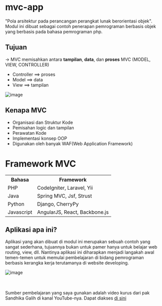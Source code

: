 # mvc-app
"Pola arsitektur pada perancangan perangkat lunak berorientasi objek".
Modul ini dibuat sebagai contoh penerapan pemrograman berbasis objek yang berbasis pada bahasa pemrograman php.

## Tujuan

-> MVC memisahkan antara **tampilan**, **data**, dan **proses**
MVC (MODEL, VIEW, CONTROLLER)
- Controller ==> proses
- Model ==> data
- View ==> tampilan

![image](https://encrypted-tbn0.gstatic.com/images?q=tbn:ANd9GcTqKS5Ec6jWdOG8lsiaU2dr3AmndpMuGMfkjg&s)

## Kenapa MVC
- Organisasi dan Struktur Kode
- Pemisahan logic dan tampilan
- Perawatan Kode
- Implementasi konsep OOP 
- Digunakan oleh banyak WAF(Web Application Framework)

<h1>Framework MVC</h1>
 <table>
    <tr>
        <th>Bahasa</th><th>Framework</th>
    </tr>
    <tr>
        <td>PHP</td><td>CodeIgniter, Laravel, Yii</td>
    </tr>
    <tr>
        <td>Java</td><td>Spring MVC, Jsf, Strust</td>
    </tr>
    <tr>
        <td>Python</td><td>Django, CherryPy</td>
    </tr>
    <tr>
        <td>Javascript</td><td>AngularJS, React, Backbone.js</td>
    </tr>
 </table>

## Aplikasi apa ini?

Aplikasi yang akan dibuat di modul ini merupakan sebuah contoh yang sangat sederhana, tujuannya bukan untuk pamer hanya untuk belajar web routing, view, dll. 
Nantinya aplikasi ini diharapkan menjadi langakah awal temen-temen untuk memulai pembelajaran di bidang pemrograman berbasis kerangka kerja terutamanya di website developing.

![image](https://media.geeksforgeeks.org/wp-content/uploads/20240704102850/MVC-Architecture.webp)

<br><br>
Sumber pembelajaran yang saya gunakan adalah video kurus dari pak Sandhika Galih di kanal YouTube-nya. Dapat diakses <a href="https://youtu.be/tBKOb8Ib5nI?si=IIfZNulMMOs08bnt">di sini</a>
